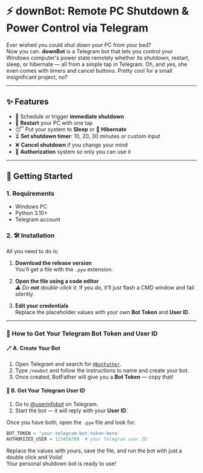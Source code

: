 # ⚡ downBot: Remote PC Shutdown & Power Control via Telegram

Ever wished you could shut down your PC from your bed?  
Now you can. **downBot** is a Telegram bot that lets you control your Windows computer's power state remotely whether its shutdown, restart, sleep, or hibernate — all from a simple tap in Telegram. Oh, and yes, she even comes with timers and cancel buttons. Pretty cool for a small insignificant project, no?

---

## ✨ Features

- 🛑 Schedule or trigger **immediate shutdown**
- 🔁 **Restart** your PC with one tap
- 😴 Put your system to **Sleep** or 🌙 **Hibernate**
- ⏳ **Set shutdown timer**: 10, 20, 30 minutes or custom input
- ❌ **Cancel shutdown** if you change your mind
- 🔐 **Authorization** system so only you can use it

---

## 🚀 Getting Started

### 1. Requirements
- Windows PC
- Python 3.10+
- Telegram account

### 2. 🛠 Installation

All you need to do is:

1. **Download the release version**  
   You'll get a file with the `.pyw` extension.

2. **Open the file using a code editor**  
   _⚠️ Do **not** double-click it._ If you do, it’ll just flash a CMD window and fail silently.

3. **Edit your credentials**  
   Replace the placeholder values with your own **Bot Token** and **User ID**.

---

### 🔧 How to Get Your Telegram Bot Token and User ID

#### 🪄 A. Create Your Bot
1. Open Telegram and search for [`@BotFather`](https://t.me/BotFather).
2. Type `/newbot` and follow the instructions to name and create your bot.
3. Once created, BotFather will give you a **Bot Token** — copy that!

#### 👤 B. Get Your Telegram User ID
1. Go to [@userinfobot](https://t.me/userinfobot) on Telegram.
2. Start the bot — it will reply with your **User ID**.

Once you have both, open the `.pyw` file and look for:

```python
BOT_TOKEN = 'your-telegram-bot-token-here'
AUTHORIZED_USER = 123456789  # your Telegram user ID
```

Replace the values with yours, save the file, and run the bot with just a double click and Voila!  
Your personal shutdown bot is ready to use!
